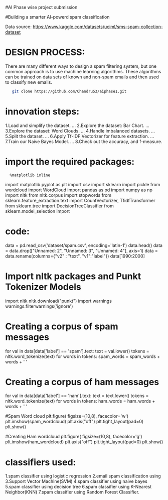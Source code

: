 #AI Phase wise project submission

#Building a smarter AI-powerd spam classification

Data source: https://www.kaggle.com/datasets/uciml/sms-spam-collection-dataset

# DESIGN PROCESS:
There are many different ways to design a spam filtering system, but one common approach is to use machine learning algorithms. These algorithms can be trained on data sets of known and non-spam emails and then used to classify new emails.

```bash
   git clone https://github.com/Chandru53/aiphase1.git
   ```

# innovation steps:
  1.Load and simplify the dataset. ...
2.Explore the dataset: Bar Chart. ...
3.Explore the dataset: Word Clouds. ...
4.Handle imbalanced datasets. ...
5.Split the dataset. ...
6.Apply Tf-IDF Vectorizer for feature extraction. ...
7.Train our Naive Bayes Model. ...
8.Check out the accuracy, and f-measure.

# import the required packages:
      %matplotlib inline
import matplotlib.pyplot as plt
import csv
import sklearn
import pickle
from wordcloud import WordCloud
import pandas as pd
import numpy as np
import nltk
from nltk.corpus import stopwords
from sklearn.feature_extraction.text import CountVectorizer, TfidfTransformer
from sklearn.tree import DecisionTreeClassifier
from sklearn.model_selection import

# code:
data = pd.read_csv('dataset/spam.csv', encoding='latin-1')
data.head()
data = data.drop(["Unnamed: 2", "Unnamed: 3", "Unnamed: 4"], axis=1)
data = data.rename(columns={"v2" : "text", "v1":"label"})
data[1990:2000]

# Import nltk packages and Punkt Tokenizer Models
import nltk
nltk.download("punkt")
import warnings
warnings.filterwarnings('ignore')

# Creating a corpus of spam messages
for val in data[data['label'] == 'spam'].text:
    text = val.lower()
    tokens = nltk.word_tokenize(text)
    for words in tokens:
        spam_words = spam_words + words + ' '

# Creating a corpus of ham messages
for val in data[data['label'] == 'ham'].text:
    text = text.lower()
    tokens = nltk.word_tokenize(text)
    for words in tokens:
        ham_words = ham_words + words + ' '

#Spam Word cloud
plt.figure( figsize=(10,8), facecolor='w')
plt.imshow(spam_wordcloud)
plt.axis("off")
plt.tight_layout(pad=0)
plt.show()

#Creating Ham wordcloud
plt.figure( figsize=(10,8), facecolor='g')
plt.imshow(ham_wordcloud)
plt.axis("off")
plt.tight_layout(pad=0)
plt.show()

# classifiers used:
1.spam classifier using logistic regression
2.email spam classification using 3.Support Vector Machine(SVM)
4.spam classifier using naive bayes
5.spam classifier using decision tree
6.spam classifier using K-Nearest Neighbor(KNN)
7.spam classifier using Random Forest Classifier.
